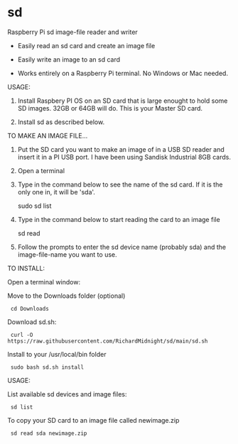 # sd
Raspberry Pi sd image-file reader and writer

 - Easily read an sd card and create an image file

 - Easily write an image to an sd card

 - Works entirely on a Raspberry Pi terminal.  No Windows or Mac needed. 
 
 
 
 USAGE:
 
   1) Install Raspbery PI OS on an SD card that is large enought to hold some SD images.  32GB or 64GB will do.  This is your Master SD card.
   
   2) Install sd as described below.
   
   
 TO MAKE AN IMAGE FILE...  
   
   1) Put the SD card you want to make an image of in a USB SD reader and insert it in a PI USB port.  I have been using Sandisk Industrial 8GB cards.
   
   2) Open a terminal
   
   3) Type in the command below to see the name of the sd card.  If it is the only one in, it will be 'sda'.
   
         sudo sd list
         
   4)  Type in the command below to start reading the card to an image file
   
        sd read
        
   5) Follow the prompts to enter the sd device name (probably sda) and the image-file-name you want to use.
   
   
   

TO INSTALL:

Open a terminal window:

Move to the Downloads folder (optional)

     cd Downloads

Download sd.sh:

     curl -O https://raw.githubusercontent.com/RichardMidnight/sd/main/sd.sh


Install to your /usr/local/bin folder

     sudo bash sd.sh install


USAGE:

List available sd devices and image files:

     sd list 
     

To copy your SD card to an image file called newimage.zip

     sd read sda newimage.zip
